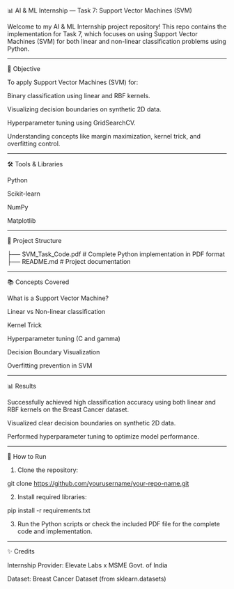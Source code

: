 📊 AI & ML Internship — Task 7: Support Vector Machines (SVM)

Welcome to my AI & ML Internship project repository! This repo contains the implementation for Task 7, which focuses on using Support Vector Machines (SVM) for both linear and non-linear classification problems using Python.


---

📌 Objective

To apply Support Vector Machines (SVM) for:

Binary classification using linear and RBF kernels.

Visualizing decision boundaries on synthetic 2D data.

Hyperparameter tuning using GridSearchCV.

Understanding concepts like margin maximization, kernel trick, and overfitting control.



---

🛠️ Tools & Libraries

Python

Scikit-learn

NumPy

Matplotlib



---

📂 Project Structure

├── SVM_Task_Code.pdf       # Complete Python implementation in PDF format
├── README.md               # Project documentation


---

📚 Concepts Covered

What is a Support Vector Machine?

Linear vs Non-linear classification

Kernel Trick

Hyperparameter tuning (C and gamma)

Decision Boundary Visualization

Overfitting prevention in SVM



---

📊 Results

Successfully achieved high classification accuracy using both linear and RBF kernels on the Breast Cancer dataset.

Visualized clear decision boundaries on synthetic 2D data.

Performed hyperparameter tuning to optimize model performance.



---

📌 How to Run

1. Clone the repository:

git clone https://github.com/yourusername/your-repo-name.git


2. Install required libraries:

pip install -r requirements.txt


3. Run the Python scripts or check the included PDF file for the complete code and implementation.




---

✨ Credits

Internship Provider: Elevate Labs x MSME Govt. of India

Dataset: Breast Cancer Dataset (from sklearn.datasets)

